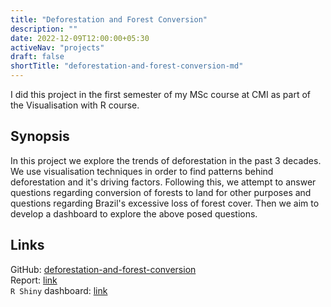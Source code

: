 ```yaml
---
title: "Deforestation and Forest Conversion"
description: ""
date: 2022-12-09T12:00:00+05:30
activeNav: "projects"
draft: false
shortTitle: "deforestation-and-forest-conversion-md"
---
```


I did this project in the first semester of my MSc course at CMI as part of the $\textrm{Visualisation with R}$ course.

## Synopsis

In this project we explore the trends of deforestation in the past 3 decades. We use visualisation techniques in order to find patterns behind deforestation and it's driving factors. Following this, we attempt to answer questions regarding conversion of forests to land for other purposes and questions regarding Brazil's excessive loss of forest cover. Then we aim to develop a dashboard to explore the above posed questions.

 ## Links

GitHub: [deforestation-and-forest-conversion](https://github.com/Roudranil/deforestation-and-forest-conversion)  
Report: [link](https://github.com/Roudranil/deforestation-and-forest-conversion/blob/main/doc/report.pdf)  
`R Shiny` dashboard: [link](https://roudranil.shinyapps.io/forest-and-deforestation/)

